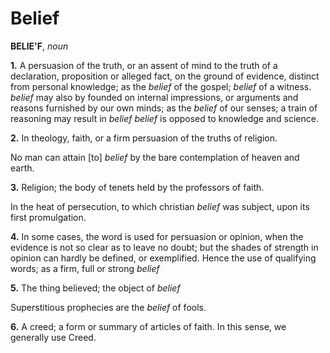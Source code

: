 # Belief

**BELIE'F**, _noun_

**1.** A persuasion of the truth, or an assent of mind to the truth of a declaration, proposition or alleged fact, on the ground of evidence, distinct from personal knowledge; as the _belief_ of the gospel; _belief_ of a witness. _belief_ may also by founded on internal impressions, or arguments and reasons furnished by our own minds; as the _belief_ of our senses; a train of reasoning may result in _belief_ _belief_ is opposed to knowledge and science.

**2.** In theology, faith, or a firm persuasion of the truths of religion.

No man can attain \[to\] _belief_ by the bare contemplation of heaven and earth.

**3.** Religion; the body of tenets held by the professors of faith.

In the heat of persecution, to which christian _belief_ was subject, upon its first promulgation.

**4.** In some cases, the word is used for persuasion or opinion, when the evidence is not so clear as to leave no doubt; but the shades of strength in opinion can hardly be defined, or exemplified. Hence the use of qualifying words; as a firm, full or strong _belief_

**5.** The thing believed; the object of _belief_

Superstitious prophecies are the _belief_ of fools.

**6.** A creed; a form or summary of articles of faith. In this sense, we generally use Creed.